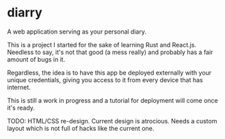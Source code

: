 # diarry
A web application serving as your personal diary.

This is a project I started for the sake of learning Rust and React.js. Needless to say, it's not that good (a mess really) and probably has a fair amount of bugs in it.

Regardless, the idea is to have this app be deployed externally with your unique credentials, giving you access to it from every device that has internet.

This is still a work in progress and a tutorial for deployment will come once it's ready.

TODO:
HTML/CSS re-design. Current design is atrocious. Needs a custom layout which is not full of hacks like the current one.

